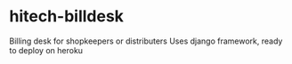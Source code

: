# hitech-billdesk
Billing desk for shopkeepers or distributers 
Uses django framework, ready to deploy on heroku
